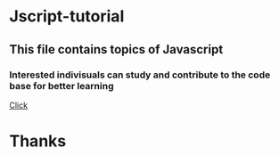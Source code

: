 # Jscript-tutorial
## This file contains topics of Javascript

### Interested indivisuals can study and contribute to the code base for better learning

<a href="https://github.com/pro402">Click</a>
# Thanks

